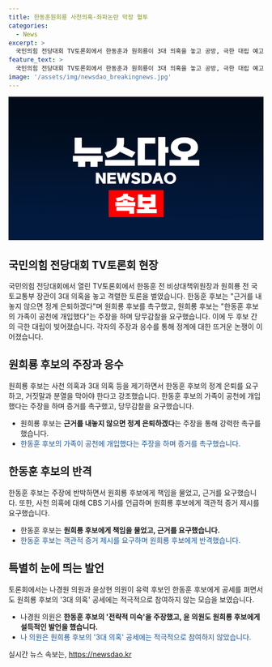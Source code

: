```yaml
---
title: 한동훈원희룡 사천의혹·좌파논란 막장 혈투
categories:
  - News
excerpt: >
  국민의힘 전당대회 TV토론회에서 한동훈과 원희룡이 3대 의혹을 놓고 공방, 극한 대립 예고. 원희룡은 한동훈의 가족이 공천에 개입했다 주장하며 당무감찰 요구, 한동훈은 근거촬용하며 잘못된 말이면 정계은퇴 언급. 이에 두 후보 사이 강한 입방울 전개. 한동훈은 3대 의혹이 사실이라면 책임지라며 극대여했고, 원희룡은 객관적인 당무감찰을 통해 밝히자고 주장. 둘의 공방전은 치열하게 전개되었으며, 두 후보 모두 의혹에 대한 책임지는 태도를 보였다.
feature_text: >
  국민의힘 전당대회 TV토론회에서 한동훈과 원희룡이 3대 의혹을 놓고 공방, 극한 대립 예고. 원희룡은 한동훈의 가족이 공천에 개입했다 주장하며 당무감찰 요구, 한동훈은 근거촬용하며 잘못된 말이면 정계은퇴 언급. 이에 두 후보 사이 강한 입방울 전개. 한동훈은 3대 의혹이 사실이라면 책임지라며 극대여했고, 원희룡은 객관적인 당무감찰을 통해 밝히자고 주장. 둘의 공방전은 치열하게 전개되었으며, 두 후보 모두 의혹에 대한 책임지는 태도를 보였다.
image: '/assets/img/newsdao_breakingnews.jpg'
---
```


<p><img src="/assets/img/newsdao_breakingnews.jpg" alt="pcversion 속보" /></p>

<h2 data-ke-size="size26">국민의힘 전당대회 TV토론회 현장</h2>

<p>국민의힘 전당대회에서 열린 TV토론회에서 한동훈 전 비상대책위원장과 원희룡 전 국토교통부 장관이 3대 의혹을 놓고 격렬한 토론을 벌였습니다. 한동훈 후보는 "근거를 내놓지 않으면 정계 은퇴하겠다"며 원희룡 후보를 촉구했고, 원희룡 후보는 "한동훈 후보의 가족이 공천에 개입했다"는 주장을 하며 당무감찰을 요구했습니다. 이에 두 후보 간의 극한 대립이 빚어졌습니다. 각자의 주장과 응수를 통해 정계에 대한 뜨거운 논쟁이 이어졌습니다. </p>

<p data-ke-size="size16"></p>

<h2 data-ke-size="size26">원희룡 후보의 주장과 응수</h2>

<p>원희룡 후보는 사천 의혹과 3대 의혹 등을 제기하면서 한동훈 후보의 정계 은퇴를 요구하고, 거짓말과 분열을 막아야 한다고 강조했습니다. 한동훈 후보의 가족이 공천에 개입했다는 주장을 하며 증거를 촉구했고, 당무감찰을 요구했습니다. </p>

<ul>
  <li>원희룡 후보는 <b>근거를 내놓지 않으면 정계 은퇴하겠다</b>는 주장을 통해 강력한 촉구를 했습니다.</li>
  <li><span style="color: #1a5490;">한동훈 후보의 가족이 공천에 개입했다는 주장을 하며 증거를 촉구했습니다. </span></li>
</ul>

<p data-ke-size="size16"></p>

<h2 data-ke-size="size26">한동훈 후보의 반격</h2>

<p>한동훈 후보는 주장에 반박하면서 원희룡 후보에게 책임을 물었고, 근거를 요구했습니다. 또한, 사천 의혹에 대해 CBS 기사를 언급하며 원희룡 후보에게 객관적 증거 제시를 요구했습니다.</p>

<ul>
  <li>한동훈 후보는 <b>원희룡 후보에게 책임을 물었고, 근거를 요구했습니다.</b></li>
  <li><span style="color: #1a5490;">한동훈 후보는 객관적 증거 제시를 요구하며 원희룡 후보에게 반격했습니다.</span></li>
</ul>

<p data-ke-size="size16"></p>

<h2 data-ke-size="size26">특별히 눈에 띄는 발언</h2>

<p>토론회에서는 나경원 의원과 윤상현 의원이 유력 후보인 한동훈 후보에게 공세를 펴면서도 원희룡 후보의 '3대 의혹' 공세에는 적극적으로 참여하지 않는 모습을 보였습니다.</p>

<ul>
  <li>나경원 의원은 <b>한동훈 후보의 '전략적 미숙'을 주장했고, 윤 의원도 원희룡 후보에게 설득적인 발언을 했습니다.</b></li>
  <li><span style="color: #1a5490;">나 의원은 원희룡 후보의 '3대 의혹' 공세에는 적극적으로 참여하지 않았습니다.</span></li>
</ul>

<p data-ke-size="size16"></p>
실시간 뉴스 속보는, <a href="https://newsdao.kr" rel="dofollow">https://newsdao.kr</a>


